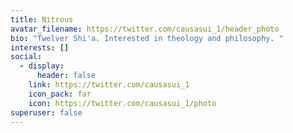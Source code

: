 ```yaml
---
title: Nitrous
avatar_filename: https://twitter.com/causasui_1/header_photo
bio: "Twelver Shi'a. Interested in theology and philosophy. "
interests: []
social:
  - display:
      header: false
    link: https://twitter.com/causasui_1
    icon_pack: far
    icon: https://twitter.com/causasui_1/photo
superuser: false
---
```

